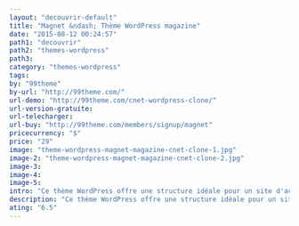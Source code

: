 ```yaml
---
layout: "decouvrir-default"
title: "Magnet &ndash; Thème WordPress magazine"
date: "2015-08-12 00:24:57"
path1: "decouvrir"
path2: "themes-wordpress"
path3:
category: "themes-wordpress"
tags:
by: "99theme"
by-url: "http://99theme.com/"
url-demo: "http://99theme.com/cnet-wordpress-clone/"
url-version-gratuite:
url-telecharger:
url-buy: "http://99theme.com/members/signup/magnet"
pricecurrency: "$"
price: "29"
image: "theme-wordpress-magnet-magazine-cnet-clone-1.jpg"
image-2: "theme-wordpress-magnet-magazine-cnet-clone-2.jpg"
image-3:
image-4:
image-5:
intro: "Ce thème WordPress offre une structure idéale pour un site d'actualités. Basé sur la structure du géant des news techno cNet.com, Magnet permet à votre site d'adopter le design des news d'un grand nom sans le coût de développement associé. Si vous avez du contenu dormant sur un compte Evernote ou Trello, l'installation en cinq minutes de ce thème peut s'avérer rentable pour monétiser votre plume. Tester la démo pour vous avoir un aperçu."
description: "Ce thème WordPress offre une structure idéale pour un site d'actualités."
ating: "6.5"
---
```

